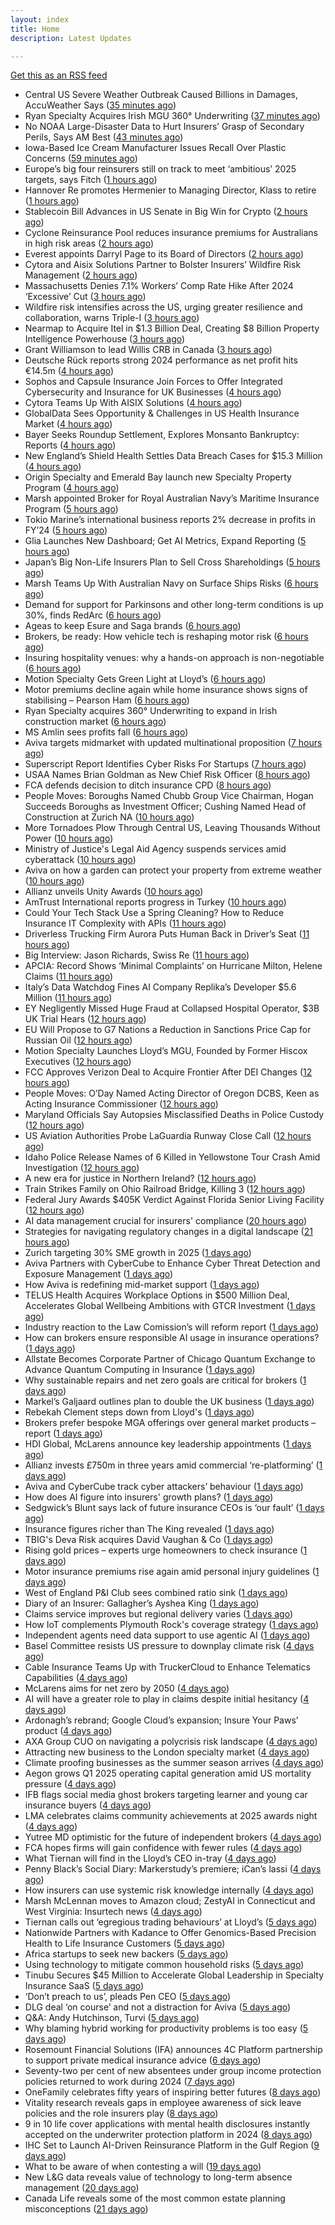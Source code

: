 ```yaml
---
layout: index
title: Home
description: Latest Updates

---
```


[Get this as an RSS feed](/feed.rss)

<!-- news_marker starts -->
- Central US Severe Weather Outbreak Caused Billions in Damages, AccuWeather Says ([35 minutes ago](https://www.insurancejournal.com/news/midwest/2025/05/20/824523.htm))
- Ryan Specialty Acquires Irish MGU 360° Underwriting ([37 minutes ago](https://www.insurancejournal.com/news/international/2025/05/20/824530.htm))
- No NOAA Large-Disaster Data to Hurt Insurers’ Grasp of Secondary Perils, Says AM Best ([43 minutes ago](https://www.insurancejournal.com/news/national/2025/05/20/824515.htm))
- Iowa-Based Ice Cream Manufacturer Issues Recall Over Plastic Concerns ([59 minutes ago](https://www.insurancejournal.com/news/midwest/2025/05/20/824520.htm))
- Europe’s big four reinsurers still on track to meet ‘ambitious’ 2025 targets, says Fitch ([1 hours ago](https://www.reinsurancene.ws/europes-big-four-reinsurers-still-on-track-to-meet-ambitious-2025-targets-says-fitch/))
- Hannover Re promotes Hermenier to Managing Director, Klass to retire ([1 hours ago](https://www.reinsurancene.ws/hannover-re-promotes-hermenier-to-managing-director-klass-to-retire/))
- Stablecoin Bill Advances in US Senate in Big Win for Crypto ([2 hours ago](https://www.insurancejournal.com/news/national/2025/05/20/824512.htm))
- Cyclone Reinsurance Pool reduces insurance premiums for Australians in high risk areas ([2 hours ago](https://www.reinsurancene.ws/cyclone-reinsurance-pool-reduces-insurance-premiums-for-australians-in-high-risk-areas/))
- Everest appoints Darryl Page to its Board of Directors ([2 hours ago](https://www.reinsurancene.ws/everest-appoints-darryl-page-to-its-board-of-directors/))
- Cytora and Aisix Solutions Partner to Bolster Insurers’ Wildfire Risk Management ([2 hours ago](https://www.insurtechinsights.com/cytora-and-aisix-solutions-partner-to-bolster-insurers-wildfire-risk-management/))
- Massachusetts Denies 7.1% Workers’ Comp Rate Hike After 2024 ‘Excessive’ Cut ([3 hours ago](https://www.insurancejournal.com/news/east/2025/05/20/824489.htm))
- Wildfire risk intensifies across the US, urging greater resilience and collaboration, warns Triple-I ([3 hours ago](https://www.reinsurancene.ws/wildfire-risk-intensifies-across-the-us-urging-greater-resilience-and-collaboration-warns-triple-i/))
- Nearmap to Acquire Itel in $1.3 Billion Deal, Creating $8 Billion Property Intelligence Powerhouse ([3 hours ago](https://www.insurtechinsights.com/nearmap-to-acquire-itel-in-1-3-billion-deal-creating-8-billion-property-intelligence-powerhouse/))
- Grant Williamson to lead Willis CRB in Canada ([3 hours ago](https://www.reinsurancene.ws/grant-williamson-to-lead-willis-crb-in-canada/))
- Deutsche Rück reports strong 2024 performance as net profit hits €14.5m ([4 hours ago](https://www.reinsurancene.ws/deutsche-ruck-reports-strong-2024-performance-as-net-profit-hits-e14-5m/))
- Sophos and Capsule Insurance Join Forces to Offer Integrated Cybersecurity and Insurance for UK Businesses ([4 hours ago](https://www.insurtechinsights.com/sophos-and-capsule-insurance-join-forces-to-offer-integrated-cybersecurity-and-insurance-for-uk-businesses/))
- Cytora Teams Up With AISIX Solutions ([4 hours ago](https://insurance-edge.net/2025/05/20/cytora-teams-up-with-aisix-solutions/))
- GlobalData Sees Opportunity & Challenges in US Health Insurance Market ([4 hours ago](https://insurance-edge.net/2025/05/20/globaldata-sees-opportunity-challenges-in-us-health-insurance-market/))
- Bayer Seeks Roundup Settlement, Explores Monsanto Bankruptcy: Reports ([4 hours ago](https://www.insurancejournal.com/news/national/2025/05/20/824477.htm))
- New England’s Shield Health Settles Data Breach Cases for $15.3 Million ([4 hours ago](https://www.insurancejournal.com/news/east/2025/05/20/824475.htm))
- Origin Specialty and Emerald Bay launch new Specialty Property Program ([4 hours ago](https://www.reinsurancene.ws/origin-specialty-and-emerald-bay-launch-new-specialty-property-program/))
- Marsh appointed Broker for Royal Australian Navy’s Maritime Insurance Program ([5 hours ago](https://www.reinsurancene.ws/marsh-appointed-broker-for-royal-australian-navys-maritime-insurance-program/))
- Tokio Marine’s international business reports 2% decrease in profits in FY’24 ([5 hours ago](https://www.reinsurancene.ws/tokio-marines-international-business-reports-2-decrease-in-profits-in-fy24/))
- Glia Launches New Dashboard; Get AI Metrics, Expand Reporting ([5 hours ago](https://insurance-edge.net/2025/05/20/glia-launches-new-dashboard-get-ai-metrics-expand-reporting/))
- Japan’s Big Non-Life Insurers Plan to Sell Cross Shareholdings ([5 hours ago](https://www.insurancejournal.com/news/international/2025/05/20/824468.htm))
- Marsh Teams Up With Australian Navy on Surface Ships Risks ([6 hours ago](https://insurance-edge.net/2025/05/20/marsh-teams-up-with-australian-navy-on-surface-ships-risks/))
- Demand for support for Parkinsons and other long-term conditions is up 30%, finds RedArc ([6 hours ago](https://ifamagazine.com/demand-for-support-for-parkinsons-and-other-long-term-conditions-is-up-30-finds-redarc/))
- Ageas to keep Esure and Saga brands ([6 hours ago](https://www.postonline.co.uk/news/7957788/ageas-to-keep-esure-and-saga-brands))
- Brokers, be ready: How vehicle tech is reshaping motor risk ([6 hours ago](https://www.insurancebusinessmag.com/uk/news/auto-motor/brokers-be-ready-how-vehicle-tech-is-reshaping-motor-risk-536269.aspx))
- Insuring hospitality venues: why a hands-on approach is non-negotiable ([6 hours ago](https://www.insurancebusinessmag.com/uk/news/hospitality/insuring-hospitality-venues-why-a-handson-approach-is-nonnegotiable-536268.aspx))
- Motion Specialty Gets Green Light at Lloyd’s ([6 hours ago](https://insurance-edge.net/2025/05/20/motion-specialty-gets-green-light-at-lloyds/))
- Motor premiums decline again while home insurance shows signs of stabilising – Pearson Ham ([6 hours ago](https://www.insurancebusinessmag.com/uk/news/auto-motor/motor-premiums-decline-again-while-home-insurance-shows-signs-of-stabilising--pearson-ham-536267.aspx))
- Ryan Specialty acquires 360° Underwriting to expand in Irish construction market ([6 hours ago](https://www.insurancebusinessmag.com/uk/news/breaking-news/ryan-specialty-acquires-360-underwriting-to-expand-in-irish-construction-market-536266.aspx))
- MS Amlin sees profits fall ([6 hours ago](https://www.insurancebusinessmag.com/uk/news/breaking-news/ms-amlin-sees-profits-fall-536259.aspx))
- Aviva targets midmarket with updated multinational proposition ([7 hours ago](https://www.postonline.co.uk/broker/7957787/aviva-targets-midmarket-with-updated-multinational-proposition))
- Superscript Report Identifies Cyber Risks For Startups ([7 hours ago](https://insurance-edge.net/2025/05/20/superscript-report-identifies-cyber-risks-for-startups/))
- USAA Names Brian Goldman as New Chief Risk Officer ([8 hours ago](https://www.insurtechinsights.com/usaa-names-brian-goldman-as-new-chief-risk-officer/))
- FCA defends decision to ditch insurance CPD ([8 hours ago](https://www.postonline.co.uk/news/7957780/fca-defends-decision-to-ditch-insurance-cpd))
- People Moves: Boroughs Named Chubb Group Vice Chairman, Hogan Succeeds Boroughs as Investment Officer; Cushing Named Head of Construction at Zurich NA ([10 hours ago](https://www.insurancejournal.com/news/national/2025/05/20/824390.htm))
- More Tornadoes Plow Through Central US, Leaving Thousands Without Power ([10 hours ago](https://www.insurancejournal.com/news/southeast/2025/05/20/824450.htm))
- Ministry of Justice's Legal Aid Agency suspends services amid cyberattack ([10 hours ago](https://www.insurancebusinessmag.com/uk/news/cyber/ministry-of-justices-legal-aid-agency-suspends-services-amid-cyberattack-536241.aspx))
- Aviva on how a garden can protect your property from extreme weather ([10 hours ago](https://www.insurancebusinessmag.com/uk/news/property-insurance/aviva-on-how-a-garden-can-protect-your-property-from-extreme-weather-536238.aspx))
- Allianz unveils Unity Awards ([10 hours ago](https://www.insurancebusinessmag.com/uk/news/breaking-news/allianz-unveils-unity-awards-536237.aspx))
- AmTrust International reports progress in Turkey ([10 hours ago](https://www.insurancebusinessmag.com/uk/news/breaking-news/amtrust-international-reports-progress-in-turkey-536236.aspx))
- Could Your Tech Stack Use a Spring Cleaning? How to Reduce Insurance IT Complexity with APIs ([11 hours ago](https://www.insurancejournal.com/blogs/agentsync/2025/05/20/822951.htm))
- Driverless Trucking Firm Aurora Puts Human Back in Driver’s Seat ([11 hours ago](https://www.insurancejournal.com/news/southcentral/2025/05/20/824443.htm))
- Big Interview: Jason Richards, Swiss Re ([11 hours ago](https://www.postonline.co.uk/reinsurance/7957541/big-interview-jason-richards-swiss-re))
- APCIA: Record Shows ‘Minimal Complaints’ on Hurricane Milton, Helene Claims ([11 hours ago](https://www.insurancejournal.com/news/national/2025/05/20/824364.htm))
- Italy’s Data Watchdog Fines AI Company Replika’s Developer $5.6 Million ([11 hours ago](https://www.insurancejournal.com/news/international/2025/05/20/824403.htm))
- EY Negligently Missed Huge Fraud at Collapsed Hospital Operator, $3B UK Trial Hears ([12 hours ago](https://www.insurancejournal.com/news/international/2025/05/20/824369.htm))
- EU Will Propose to G7 Nations a Reduction in Sanctions Price Cap for Russian Oil ([12 hours ago](https://www.insurancejournal.com/news/international/2025/05/20/824398.htm))
- Motion Specialty Launches Lloyd’s MGU, Founded by Former Hiscox Executives ([12 hours ago](https://www.insurancejournal.com/news/international/2025/05/20/824409.htm))
- FCC Approves Verizon Deal to Acquire Frontier After DEI Changes ([12 hours ago](https://www.insurancejournal.com/news/national/2025/05/20/824415.htm))
- People Moves: O’Day Named Acting Director of Oregon DCBS, Keen as Acting Insurance Commissioner ([12 hours ago](https://www.insurancejournal.com/news/west/2025/05/20/824095.htm))
- Maryland Officials Say Autopsies Misclassified Deaths in Police Custody ([12 hours ago](https://www.insurancejournal.com/news/east/2025/05/20/824439.htm))
- US Aviation Authorities Probe LaGuardia Runway Close Call ([12 hours ago](https://www.insurancejournal.com/news/east/2025/05/20/824432.htm))
- Idaho Police Release Names of 6 Killed in Yellowstone Tour Crash Amid Investigation ([12 hours ago](https://www.insurancejournal.com/news/west/2025/05/20/824420.htm))
- A new era for justice in Northern Ireland? ([12 hours ago](https://www.postonline.co.uk/claims/7957782/a-new-era-for-justice-in-northern-ireland))
- Train Strikes Family on Ohio Railroad Bridge, Killing 3 ([12 hours ago](https://www.insurancejournal.com/news/midwest/2025/05/20/824453.htm))
- Federal Jury Awards $405K Verdict Against Florida Senior Living Facility ([12 hours ago](https://www.insurancejournal.com/news/southeast/2025/05/20/824447.htm))
- AI data management crucial for insurers' compliance ([20 hours ago](https://www.dig-in.com/news/ai-data-management-crucial-for-insurers-compliance))
- Strategies for navigating regulatory changes in a digital landscape ([21 hours ago](https://www.dig-in.com/opinion/strategies-for-navigating-federal-and-state-regulations))
- Zurich targeting 30% SME growth in 2025 ([1 days ago](https://www.postonline.co.uk/news/7957779/zurich-targeting-30-sme-growth-in-2025))
- Aviva Partners with CyberCube to Enhance Cyber Threat Detection and Exposure Management ([1 days ago](https://www.insurtechinsights.com/aviva-partners-with-cybercube-to-enhance-cyber-threat-detection-and-exposure-management/))
- How Aviva is redefining mid-market support ([1 days ago](https://www.insurancebusinessmag.com/uk/news/breaking-news/how-aviva-is-redefining-midmarket-support-535375.aspx))
- TELUS Health Acquires Workplace Options in $500 Million Deal, Accelerates Global Wellbeing Ambitions with GTCR Investment ([1 days ago](https://www.insurtechinsights.com/telus-health-acquires-workplace-options-in-500-million-deal-accelerates-global-wellbeing-ambitions-with-gtcr-investment/))
- Industry reaction to the Law Comission’s will reform report ([1 days ago](https://ifamagazine.com/industry-reaction-to-the-law-comissions-will-reform-report/))
- How can brokers ensure responsible AI usage in insurance operations? ([1 days ago](https://www.insurancebusinessmag.com/uk/news/technology/how-can-brokers-ensure-responsible-ai-usage-in-insurance-operations-536137.aspx))
- Allstate Becomes Corporate Partner of Chicago Quantum Exchange to Advance Quantum Computing in Insurance ([1 days ago](https://www.insurtechinsights.com/allstate-becomes-corporate-partner-of-chicago-quantum-exchange-to-advance-quantum-computing-in-insurance/))
- Why sustainable repairs and net zero goals are critical for brokers ([1 days ago](https://www.insurancebusinessmag.com/uk/news/environmental/why-sustainable-repairs-and-net-zero-goals-are-critical-for-brokers-536136.aspx))
- Markel’s Galjaard outlines plan to double the UK business ([1 days ago](https://www.postonline.co.uk/news/7957775/markels-galjaard-outlines-plan-to-double-the-uk-business))
- Rebekah Clement steps down from Lloyd's ([1 days ago](https://www.insurancebusinessmag.com/uk/news/breaking-news/rebekah-clement-steps-down-from-lloyds-536135.aspx))
- Brokers prefer bespoke MGA offerings over general market products – report ([1 days ago](https://www.insurancebusinessmag.com/uk/news/breaking-news/brokers-prefer-bespoke-mga-offerings-over-general-market-products--report-536134.aspx))
- HDI Global, McLarens announce key leadership appointments ([1 days ago](https://www.insurancebusinessmag.com/uk/news/breaking-news/hdi-global-mclarens-announce-key-leadership-appointments-536132.aspx))
- Allianz invests £750m in three years amid commercial ‘re-platforming’ ([1 days ago](https://www.postonline.co.uk/news/7957771/allianz-invests-ps750m-in-three-years-amid-commercial-replatforming))
- Aviva and CyberCube track cyber attackers’ behaviour ([1 days ago](https://www.postonline.co.uk/news/7957778/aviva-and-cybercube-track-cyber-attackers-behaviour))
- How does AI figure into insurers' growth plans? ([1 days ago](https://www.dig-in.com/list/how-does-ai-figure-into-insurers-growth-plans))
- Sedgwick’s Blunt says lack of future insurance CEOs is ‘our fault’ ([1 days ago](https://www.postonline.co.uk/news/7957772/sedgwicks-blunt-says-lack-of-future-insurance-ceos-is-our-fault))
- Insurance figures richer than The King revealed ([1 days ago](https://www.postonline.co.uk/news/7957777/insurance-figures-richer-than-the-king-revealed))
- TBIG's Deva Risk acquires David Vaughan & Co ([1 days ago](https://www.insurancebusinessmag.com/uk/news/breaking-news/tbigs-deva-risk-acquires-david-vaughan-and-co-536120.aspx))
- Rising gold prices – experts urge homeowners to check insurance ([1 days ago](https://www.insurancebusinessmag.com/uk/news/property-insurance/rising-gold-prices--experts-urge-homeowners-to-check-insurance-536119.aspx))
- Motor insurance premiums rise again amid personal injury guidelines ([1 days ago](https://www.insurancebusinessmag.com/uk/news/auto-motor/motor-insurance-premiums-rise-again-amid-personal-injury-guidelines-536118.aspx))
- West of England P&I Club sees combined ratio sink ([1 days ago](https://www.insurancebusinessmag.com/uk/news/marine/west-of-england-pandi-club-sees-combined-ratio-sink-536117.aspx))
- Diary of an Insurer: Gallagher’s Ayshea King ([1 days ago](https://www.postonline.co.uk/broker/7957466/diary-of-an-insurer-gallaghers-ayshea-king))
- Claims service improves but regional delivery varies ([1 days ago](https://www.postonline.co.uk/claims/7957673/claims-service-improves-but-regional-delivery-varies))
- How IoT complements Plymouth Rock's coverage strategy ([1 days ago](https://www.dig-in.com/news/plymouth-rock-uses-iot-technology-to-manage-risks))
- Independent agents need data support to use agentic AI ([1 days ago](https://www.dig-in.com/news/independent-agents-need-data-support-to-use-agentic-ai))
- Basel Committee resists US pressure to downplay climate risk ([4 days ago](https://www.dig-in.com/articles/basel-committee-resists-us-pressure-to-downplay-climate-risk))
- Cable Insurance Teams Up with TruckerCloud to Enhance Telematics Capabilities ([4 days ago](https://www.insurtechinsights.com/cable-insurance-teams-up-with-truckercloud-to-enhance-telematics-capabilities/))
- McLarens aims for net zero by 2050 ([4 days ago](https://www.postonline.co.uk/news/7957770/mclarens-aims-for-net-zero-by-2050))
- AI will have a greater role to play in claims despite initial hesitancy ([4 days ago](https://www.postonline.co.uk/broker/7957769/ai-will-have-a-greater-role-to-play-in-claims-despite-initial-hesitancy))
- Ardonagh’s rebrand; Google Cloud’s expansion; Insure Your Paws’ product ([4 days ago](https://www.postonline.co.uk/news/7957764/ardonaghs-rebrand-google-clouds-expansion-insure-your-paws-product))
- AXA Group CUO on navigating a polycrisis risk landscape ([4 days ago](https://www.insurancebusinessmag.com/uk/news/breaking-news/axa-group-cuo-on-navigating-a-polycrisis-risk-landscape-535921.aspx))
- Attracting new business to the London specialty market ([4 days ago](https://www.insurancebusinessmag.com/uk/news/breaking-news/attracting-new-business-to-the-london-specialty-market-535974.aspx))
- Climate proofing businesses as the summer season arrives ([4 days ago](https://www.insurancebusinessmag.com/uk/news/catastrophe/climate-proofing-businesses-as-the-summer-season-arrives-535973.aspx))
- Aegon grows Q1 2025 operating capital generation amid US mortality pressure ([4 days ago](https://www.insurancebusinessmag.com/uk/news/breaking-news/aegon-grows-q1-2025-operating-capital-generation-amid-us-mortality-pressure-535972.aspx))
- IFB flags social media ghost brokers targeting learner and young car insurance buyers ([4 days ago](https://www.insurancebusinessmag.com/uk/news/auto-motor/ifb-flags-social-media-ghost-brokers-targeting-learner-and-young-car-insurance-buyers-535971.aspx))
- LMA celebrates claims community achievements at 2025 awards night ([4 days ago](https://www.insurancebusinessmag.com/uk/news/claims/lma-celebrates-claims-community-achievements-at-2025-awards-night-535970.aspx))
- Yutree MD optimistic for the future of independent brokers ([4 days ago](https://www.postonline.co.uk/news/7957767/yutree-md-optimistic-for-the-future-of-independent-brokers))
- FCA hopes firms will gain confidence with fewer rules ([4 days ago](https://www.postonline.co.uk/news/7957766/fca-hopes-firms-will-gain-confidence-with-fewer-rules))
- What Tiernan will find in the Lloyd’s CEO in-tray ([4 days ago](https://www.postonline.co.uk/lloydslondon/7957720/what-tiernan-will-find-in-the-lloyds-ceo-in-tray))
- Penny Black’s Social Diary: Markerstudy’s premiere; iCan’s lassi ([4 days ago](https://www.postonline.co.uk/people/7957568/penny-blacks-social-diary-markerstudys-premiere-icans-lassi))
- How insurers can use systemic risk knowledge internally ([4 days ago](https://www.dig-in.com/opinion/how-insurers-can-use-systemic-risk-knowledge-internally))
- Marsh McLennan moves to Amazon cloud; ZestyAI in Connecticut and West Virginia: Insurtech news ([4 days ago](https://www.dig-in.com/news/marsh-mclennan-to-amazon-cloud-zestyai-and-insurtech-news))
- Tiernan calls out ‘egregious trading behaviours’ at Lloyd’s ([5 days ago](https://www.postonline.co.uk/lloydslondon/7957765/tiernan-calls-out-egregious-trading-behaviours-at-lloyds))
- Nationwide Partners with Kadance to Offer Genomics-Based Precision Health to Life Insurance Customers ([5 days ago](https://www.insurtechinsights.com/nationwide-partners-with-kadance-to-offer-genomics-based-precision-health-to-life-insurance-customers/))
- Africa startups to seek new backers ([5 days ago](https://www.dig-in.com/articles/africa-startups-to-seek-new-backers))
- Using technology to mitigate common household risks ([5 days ago](https://www.dig-in.com/podcast/using-technology-to-mitigate-common-household-risks))
- Tinubu Secures $45 Million to Accelerate Global Leadership in Specialty Insurance SaaS ([5 days ago](https://www.insurtechinsights.com/tinubu-secures-45-million-to-accelerate-global-leadership-in-specialty-insurance-saas/))
- ‘Don’t preach to us’, pleads Pen CEO ([5 days ago](https://www.postonline.co.uk/broker/7957752/dont-preach-to-us-pleads-pen-ceo))
- DLG deal ‘on course’ and not a distraction for Aviva ([5 days ago](https://www.postonline.co.uk/news/7957750/dlg-deal-on-course-and-not-a-distraction-for-aviva))
- Q&A: Andy Hutchinson, Turvi ([5 days ago](https://www.postonline.co.uk/technology/7957394/qa-andy-hutchinson-turvi))
- Why blaming hybrid working for productivity problems is too easy ([5 days ago](https://www.postonline.co.uk/people/7957728/why-blaming-hybrid-working-for-productivity-problems-is-too-easy))
- Rosemount Financial Solutions (IFA) announces 4C Platform partnership to support private medical insurance advice ([6 days ago](https://ifamagazine.com/rosemount-financial-solutions-ifa-announces-4c-platform-partnership-to-support-private-medical-insurance-advice/))
- Seventy-two per cent of new absentees under group income protection policies returned to work during 2024 ([7 days ago](https://ifamagazine.com/seventy-two-per-cent-of-new-absentees-under-group-income-protection-policies-returned-to-work-during-2024/))
- OneFamily celebrates fifty years of inspiring better futures ([8 days ago](https://ifamagazine.com/onefamily-celebrates-fifty-years-of-inspiring-better-futures/))
- Vitality research reveals gaps in employee awareness of sick leave policies and the role insurers play ([8 days ago](https://ifamagazine.com/vitality-research-reveals-gaps-in-employee-awareness-of-sick-leave-policies-and-the-role-insurers-play/))
- 9 in 10 life cover applications with mental health disclosures instantly accepted on the underwriter protection platform in 2024 ([8 days ago](https://ifamagazine.com/9-in-10-life-cover-applications-with-mental-health-disclosures-instantly-accepted-on-the-underwriter-protection-platform-in-2024/))
- IHC Set to Launch AI-Driven Reinsurance Platform in the Gulf Region ([9 days ago](https://thefintechtimes.com/ihc-set-to-launch-ai-driven-reinsurance-platform/))
- What to be aware of when contesting a will ([19 days ago](https://ifamagazine.com/what-to-be-aware-of-when-contesting-a-will/))
- New L&G data reveals value of technology to long-term absence management ([20 days ago](https://ifamagazine.com/new-lg-data-reveals-value-of-technology-to-long-term-absence-management/))
- Canada Life reveals some of the most common estate planning misconceptions ([21 days ago](https://ifamagazine.com/some-of-the-most-common-estate-planning-misconceptions-revealed/))

<!-- news_marker ends -->
